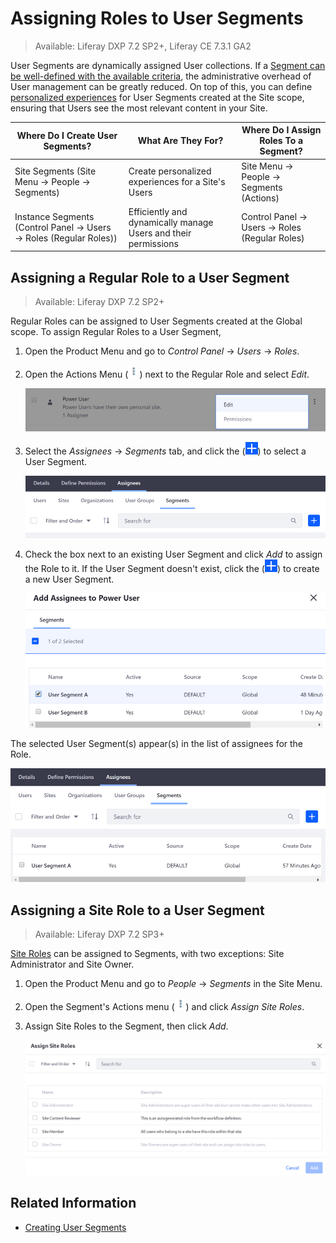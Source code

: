 # Assigning Roles to User Segments

> Available: Liferay DXP 7.2 SP2+, Liferay CE 7.3.1 GA2

User Segments are dynamically assigned User collections. If a [Segment can be well-defined with the available criteria](../../site-building/personalizing-site-experience/segmentation/creating-and-managing-user-segments.md), the administrative overhead of User management can be greatly reduced. On top of this, you can define [personalized experiences](../../site-building/personalizing-site-experience/personalizing-site-experience.md) for User Segments created at the Site scope, ensuring that Users see the most relevant content in your Site.

| Where Do I Create User Segments?                                            | What Are They For?                                             | Where Do I Assign Roles To a Segment?                   |
| --------------------------------------------------------------------------- | -------------------------------------------------------------- | ------------------------------------------------------- |
| Site Segments (Site Menu &rarr; People &rarr; Segments)                     | Create personalized experiences for a Site's Users             | Site Menu &rarr; People &rarr; Segments (Actions)       |
| Instance Segments (Control Panel &rarr; Users &rarr; Roles (Regular Roles)) | Efficiently and dynamically manage Users and their permissions | Control Panel &rarr; Users &rarr; Roles (Regular Roles) |

## Assigning a Regular Role to a User Segment

> Available: Liferay DXP 7.2 SP2+

Regular Roles can be assigned to User Segments created at the Global scope. To assign Regular Roles to a User Segment,

1. Open the Product Menu and go to _Control Panel_ &rarr; _Users_ &rarr; _Roles_.

1. Open the Actions Menu (![Actions](../../images/icon-actions.png)) next to the Regular Role and select _Edit_.

    ![Edit a Role to assign the User Segment to it.](./assigning-roles-to-user-segments/images/01.png)

1. Select the _Assignees_ &rarr; _Segments_ tab, and click the (![Add Button](../../images/icon-add.png)) to select a User Segment.

    ![Go to the Segments tab under Assignees to assign the Role.](./assigning-roles-to-user-segments/images/02.png)

1. Check the box next to an existing User Segment and click _Add_ to assign the Role to it. If the User Segment doesn't exist, click the (![Add Button](../../images/icon-add.png)) to create a new User Segment.

    ![Check the box next to the User Segment you want to assign the Role to.](./assigning-roles-to-user-segments/images/03.png)

The selected User Segment(s) appear(s) in the list of assignees for the Role.

![The User Segment appears under the list of Assignees for the Role.](./assigning-roles-to-user-segments/images/04.png)

## Assigning a Site Role to a User Segment

> Available: Liferay DXP 7.2 SP3+

[Site Roles](./understanding-roles-and-permissions.md) can be assigned to Segments, with two exceptions: Site Administrator and Site Owner.

1. Open the Product Menu and go to _People_ &rarr; _Segments_ in the Site Menu.

1. Open the Segment's Actions menu (![Actions](../../images/icon-actions.png)) and click _Assign Site Roles_.

1. Assign Site Roles to the Segment, then click _Add_.

    ![Site Roles can be assigned to Segments.](./assigning-roles-to-user-segments/images/05.png)

## Related Information

-   [Creating User Segments](../../site-building/personalizing-site-experience/segmentation/creating-and-managing-user-segments.md)
